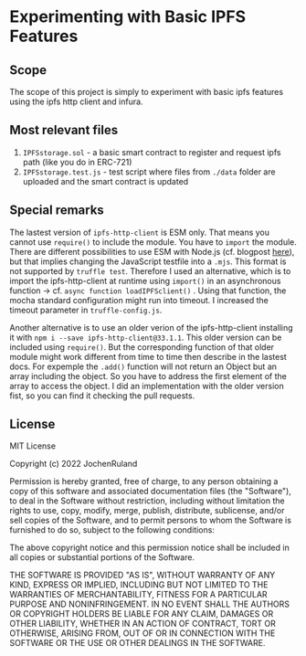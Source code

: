 # Experimenting with Basic IPFS Features

## Scope
The scope of this project is simply to experiment with basic ipfs features using the ipfs http client and infura.

## Most relevant files
1. `IPFSstorage.sol` -  a basic smart contract to register and request ipfs path (like you do in ERC-721)
2. `IPFSstorage.test.js` - test script where files from `./data` folder are uploaded and the smart contract is updated    

## Special remarks
The lastest version of `ipfs-http-client` is ESM only. That means you cannot use `require()` to include the module. You have to `import` the module.
There are different possibilities to use ESM with Node.js (cf. blogpost [here](https://blog.logrocket.com/how-to-use-ecmascript-modules-with-node-js/)),
but that implies changing the JavaScript testfile  into a `.mjs`. This format is not supported by `truffle test`. Therefore I used an alternative, which
is to import the ipfs-http-client at runtime using `import()` in an asynchronous function -> cf. `async function loadIPFSclient()` .
Using that function, the mocha standard configuration might run into timeout. I increased the timeout parameter in `truffle-config.js`. 

Another alternative is to use an older verion of the ipfs-http-client installing it with `npm i --save ipfs-http-client@33.1.1`. This older version
can be included using `require()`. But the corresponding function of that older module might work different from time to time then describe in the
lastest docs. For expemple the `.add()` function will not return an Object but an array including the object. So you have to address the first element of
the array to access the object. I did an implementation with the older version fist, so you can find it checking the pull requests.

## License
MIT License

Copyright (c) 2022 JochenRuland

Permission is hereby granted, free of charge, to any person obtaining a copy
of this software and associated documentation files (the "Software"), to deal
in the Software without restriction, including without limitation the rights
to use, copy, modify, merge, publish, distribute, sublicense, and/or sell
copies of the Software, and to permit persons to whom the Software is
furnished to do so, subject to the following conditions:

The above copyright notice and this permission notice shall be included in all
copies or substantial portions of the Software.

THE SOFTWARE IS PROVIDED "AS IS", WITHOUT WARRANTY OF ANY KIND, EXPRESS OR
IMPLIED, INCLUDING BUT NOT LIMITED TO THE WARRANTIES OF MERCHANTABILITY,
FITNESS FOR A PARTICULAR PURPOSE AND NONINFRINGEMENT. IN NO EVENT SHALL THE
AUTHORS OR COPYRIGHT HOLDERS BE LIABLE FOR ANY CLAIM, DAMAGES OR OTHER
LIABILITY, WHETHER IN AN ACTION OF CONTRACT, TORT OR OTHERWISE, ARISING FROM,
OUT OF OR IN CONNECTION WITH THE SOFTWARE OR THE USE OR OTHER DEALINGS IN THE
SOFTWARE.

